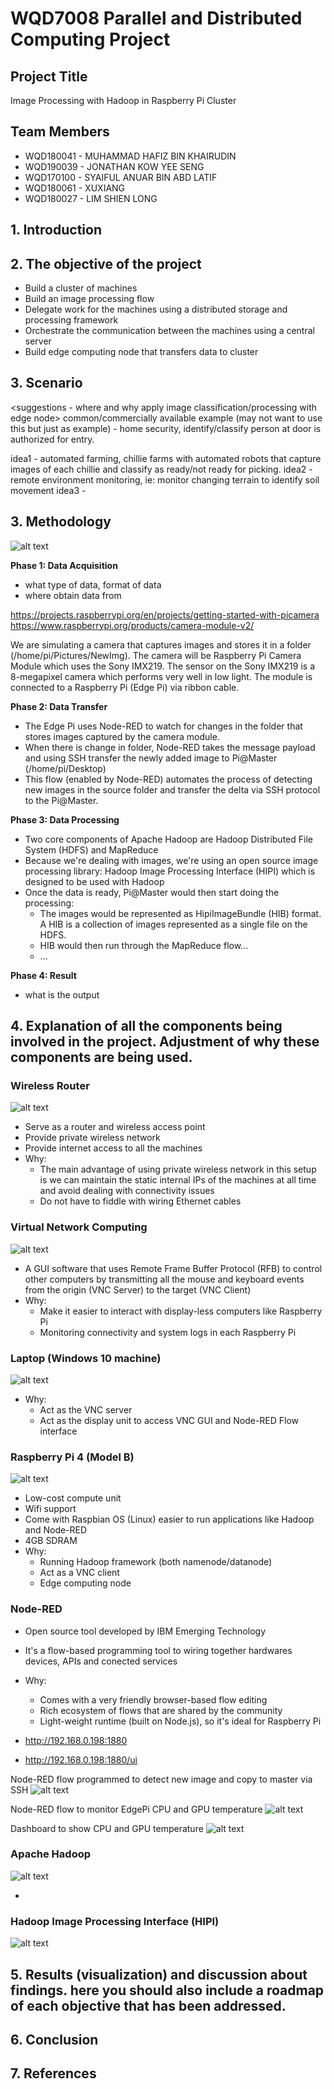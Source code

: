 # WQD7008 Parallel and Distributed Computing Project

## Project Title
Image Processing with Hadoop in Raspberry Pi Cluster

## Team Members
- WQD180041 - MUHAMMAD HAFIZ BIN KHAIRUDIN
- WQD190039 - JONATHAN KOW YEE SENG
- WQD170100 - SYAIFUL ANUAR BIN ABD LATIF
- WQD180061 - XUXIANG
- WQD180027 - LIM SHIEN LONG

## 1. Introduction


## 2. The objective of the project
- Build a cluster of machines
- Build an image processing flow
- Delegate work for the machines using a distributed storage and processing framework
- Orchestrate the communication between the machines using a central server
- Build edge computing node that transfers data to cluster

## 3. Scenario
<suggestions - where and why apply image classification/processing with edge node>
common/commercially available example (may not want to use this but just as example) - home security, identify/classify person at door is authorized for entry.

idea1 - automated farming, chillie farms with automated robots that capture images of each chillie and classify as ready/not ready for picking. 
idea2 - remote environment monitoring, ie: monitor changing terrain to identify soil movement
idea3 - 

## 3. Methodology
![alt text](https://github.com/shienlong/parallel/blob/master/Archi04.PNG?raw=true)

**Phase 1: Data Acquisition**

- what type of data, format of data
- where obtain data from

https://projects.raspberrypi.org/en/projects/getting-started-with-picamera
https://www.raspberrypi.org/products/camera-module-v2/

We are simulating a camera that captures images and stores it in a folder (/home/pi/Pictures/NewImg). The camera will be Raspberry Pi Camera Module which uses the Sony IMX219. The sensor on the Sony IMX219 is a 8-megapixel camera which performs very well in low light. The module is connected to a Raspberry Pi (Edge Pi) via ribbon cable. 

**Phase 2: Data Transfer**

- The Edge Pi uses Node-RED to watch for changes in the folder that stores images captured by the camera module.
- When there is change in folder, Node-RED takes the message payload and using SSH transfer the newly added image to Pi@Master (/home/pi/Desktop) 
- This flow (enabled by Node-RED) automates the process of detecting new images in the source folder and transfer the delta via SSH protocol to the Pi@Master. 

**Phase 3: Data Processing**

- Two core components of Apache Hadoop are Hadoop Distributed File System (HDFS) and MapReduce
- Because we're dealing with images, we're using an open source image processing library: Hadoop Image Processing Interface (HIPI) which is designed to be used with Hadoop
- Once the data is ready, Pi@Master would then start doing the processing:
  - The images would be represented as HipiImageBundle (HIB) format. A HIB is a collection of images represented as a single file on the HDFS.
  - HIB would then run through the MapReduce flow...
  - ...

**Phase 4: Result**

- what is the output


## 4. Explanation of all the components being involved in the project. Adjustment of why these components are being used.

### Wireless Router
![alt text](https://i.imgur.com/QoA1Uq0.jpg?raw=true)

- Serve as a router and wireless access point
- Provide private wireless network
- Provide internet access to all the machines
- Why:
  - The main advantage of using private wireless network in this setup is we can maintain the static internal IPs of the machines at all time and avoid dealing with connectivity issues
  - Do not have to fiddle with wiring Ethernet cables

### Virtual Network Computing
![alt text](https://images.ctfassets.net/tvfg2m04ppj4/6ojbkPv0fLwYRLd6CQJynD/595d0f15453ca6a603f029bd51a5690d/main_image.png?w=800)

- A GUI software that uses Remote Frame Buffer Protocol (RFB) to control other computers by transmitting all the mouse and keyboard events from the origin (VNC Server) to the target (VNC Client)
- Why:
  - Make it easier to interact with display-less computers like Raspberry Pi
  - Monitoring connectivity and system logs in each Raspberry Pi

### Laptop (Windows 10 machine)
![alt text](https://i.gadgets360cdn.com/large/windows_10_screenshot_laptop_1532433667290.jpg?raw=true)

- Why:
  - Act as the VNC server
  - Act as the display unit to access VNC GUI and Node-RED Flow interface

### Raspberry Pi 4 (Model B)
![alt text](https://whooptous.com/wp-content/uploads/2019/06/Raspberry-Pi-4-model-B.png?raw=true)

- Low-cost compute unit
- Wifi support
- Come with Raspbian OS (Linux) easier to run applications like Hadoop and Node-RED
- 4GB SDRAM
- Why:
  - Running Hadoop framework (both namenode/datanode)
  - Act as a VNC client
  - Edge computing node

### Node-RED
- Open source tool developed by IBM Emerging Technology
- It's a flow-based programming tool to wiring together hardwares devices, APIs and conected services
- Why:
  - Comes with a very friendly browser-based flow editing
  - Rich ecosystem of flows that are shared by the community
  - Light-weight runtime (built on Node.js), so it's ideal for Raspberry Pi 
  
- http://192.168.0.198:1880
- http://192.168.0.198:1880/ui

Node-RED flow programmed to detect new image and copy to master via SSH
![alt text](https://github.com/shienlong/parallel/blob/master/NodeRed_ImageSSH.PNG?raw=true)

Node-RED flow to monitor EdgePi CPU and GPU temperature
![alt text](https://github.com/shienlong/parallel/blob/master/NodeRed_TempFlow.PNG?raw=true)

Dashboard to show CPU and GPU temperature
![alt text](https://github.com/shienlong/parallel/blob/master/NodeRed_Dashboard_Temp.PNG?raw=true)

### Apache Hadoop
![alt text](https://static1.tothenew.com/blog/wp-content/uploads/2016/11/hadoop.png?raw=true)

- 

### Hadoop Image Processing Interface (HIPI)
![alt text](http://hipi.cs.virginia.edu/images/hipi_pipeline.png?raw=true)

## 5. Results (visualization) and discussion about findings. here you should also include a roadmap of each objective that has been addressed.


## 6. Conclusion

## 7. References
